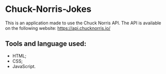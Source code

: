 # Chuck-Norris-Jokes

This is an application made to use the Chuck Norris API.
The API is available on the following website: https://api.chucknorris.io/

## Tools and language used:
* HTML;
* CSS;
* JavaScript.
